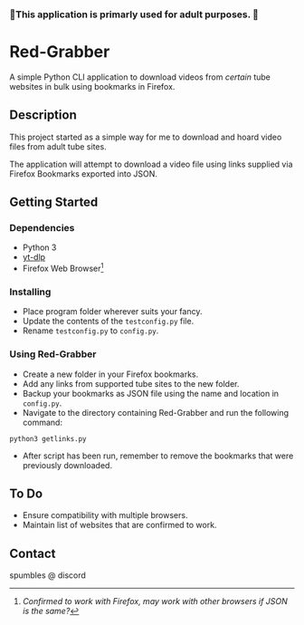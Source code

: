 ### 🔞This application is primarly used for adult purposes. 🔞

# Red-Grabber

A simple Python CLI application to download videos from *certain* tube websites in bulk using bookmarks in Firefox.

## Description

This project started as a simple way for me to download and hoard video files from adult tube sites.

The application will attempt to download a video file using links supplied via Firefox Bookmarks exported into JSON.


## Getting Started

### Dependencies

* Python 3
* [yt-dlp](https://github.com/yt-dlp/yt-dlp)
* Firefox Web Browser[^1]

 [^1]: *Confirmed to work with Firefox, may work with other browsers if JSON is the same?*

### Installing

* Place program folder wherever suits your fancy.
* Update the contents of the `testconfig.py` file.
* Rename `testconfig.py` to `config.py`.

### Using Red-Grabber

* Create a new folder in your Firefox bookmarks. 
* Add any links from supported tube sites to the new folder.
* Backup your bookmarks as JSON file using the name and location in `config.py`.
* Navigate to the directory containing Red-Grabber and run the following command:
```
python3 getlinks.py
```
* After script has been run, remember to remove the bookmarks that were previously downloaded.

## To Do
* Ensure compatibility with multiple browsers.
* Maintain list of websites that are confirmed to work.

## Contact

spumbles @ discord

